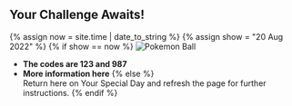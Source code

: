 ## Your Challenge Awaits!

{% assign now = site.time | date_to_string %}
{% assign show = "20 Aug 2022" %}
{% if show == now %}
  ![Pokemon Ball]([/assets/screenshot.jpg](https://upload.wikimedia.org/wikipedia/commons/5/53/Pok%C3%A9_Ball_icon.svg)) 
  - **The codes are 123 and 987**
  - **More information here**
{% else %}  
  Return here on Your Special Day and refresh the page for further instructions.
{% endif %}
